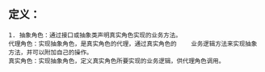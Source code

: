 
## 定义：
    1. 抽象角色：通过接口或抽象类声明真实角色实现的业务方法。
    代理角色：实现抽象角色，是真实角色的代理，通过真实角色的    业务逻辑方法来实现抽象方法，并可以附加自己的操作。
    真实角色：实现抽象角色，定义真实角色所要实现的业务逻辑，供代理角色调用。
